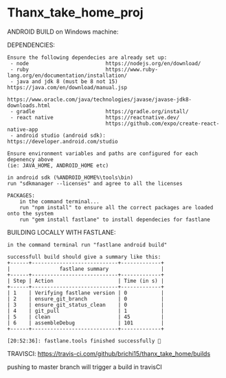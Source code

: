 # Thanx_take_home_proj

ANDROID BUILD on Windows machine: 


DEPENDENCIES:

	Ensure the following dependecies are already set up: 
	 - node             			https://nodejs.org/en/download/ 
	 - ruby             			https://www.ruby-lang.org/en/documentation/installation/ 
	 - java and jdk 8 (must be 8 not 15)  	https://java.com/en/download/manual.jsp 
			    			https://www.oracle.com/java/technologies/javase/javase-jdk8-downloads.html
	 - gradle           			https://gradle.org/install/ 
	 - react native     			https://reactnative.dev/ 
	                    			https://github.com/expo/create-react-native-app 
	 - android studio (android sdk): 	https://developer.android.com/studio 

	Ensure environment variables and paths are configured for each depenency above 
	(ie: JAVA_HOME, ANDROID_HOME etc)

	in android sdk (%ANDROID_HOME%\tools\bin)
	run "sdkmanager --licenses" and agree to all the licenses

	PACKAGES:
		in the command terminal...
		run "npm install" to ensure all the correct packages are loaded onto the system 
		run "gem install fastlane" to install dependecies for fastlane 


BUILDING LOCALLY WITH FASTLANE:

	in the command terminal run "fastlane android build"

	successfull build should give a summary like this:
	+------+----------------------------+-------------+
	|                fastlane summary                 |
	+------+----------------------------+-------------+
	| Step | Action                     | Time (in s) |
	+------+----------------------------+-------------+
	| 1    | Verifying fastlane version | 0           |
	| 2    | ensure_git_branch          | 0           |
	| 3    | ensure_git_status_clean    | 0           |
	| 4    | git_pull                   | 1           |
	| 5    | clean                      | 45          |
	| 6    | assembleDebug              | 101         |
	+------+----------------------------+-------------+

	[20:52:36]: fastlane.tools finished successfully 🎉


TRAVISCI:
https://travis-ci.com/github/brichi15/thanx_take_home/builds

pushing to master branch will trigger a build in travisCI


